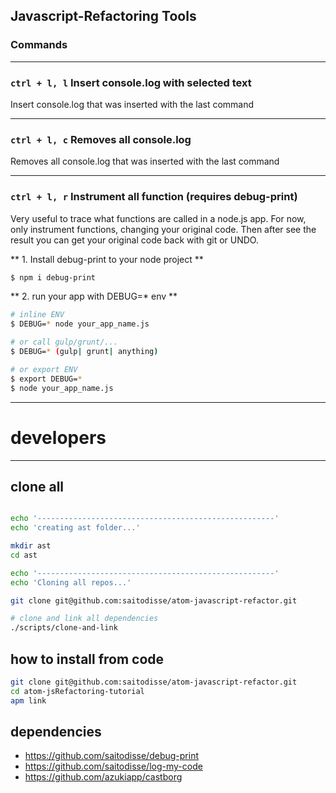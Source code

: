 Javascript-Refactoring Tools
------------


### Commands

------------

### `ctrl + l, l` Insert console.log with selected text

Insert console.log that was inserted with the last command

------------

### `ctrl + l, c` Removes all console.log

Removes all console.log that was inserted with the last command

------------

### `ctrl + l, r` Instrument all function (requires debug-print)

Very useful to trace what functions are called in a node.js app. For now, only instrument functions, changing your original code. Then after see the result you can get your original code back with git or UNDO.

** 1. Install debug-print to your node project **

```sh
$ npm i debug-print
```

** 2. run your app with DEBUG=* env **

```sh
# inline ENV
$ DEBUG=* node your_app_name.js

# or call gulp/grunt/...
$ DEBUG=* (gulp| grunt| anything)

# or export ENV
$ export DEBUG=*
$ node your_app_name.js
```


------------------------


# developers
------------------------

## clone all

```sh

echo '-----------------------------------------------------'
echo 'creating ast folder...'

mkdir ast
cd ast

echo '-----------------------------------------------------'
echo 'Cloning all repos...'

git clone git@github.com:saitodisse/atom-javascript-refactor.git

# clone and link all dependencies
./scripts/clone-and-link
```

## how to install from code

```sh
git clone git@github.com:saitodisse/atom-javascript-refactor.git
cd atom-jsRefactoring-tutorial
apm link
```

## dependencies

- https://github.com/saitodisse/debug-print
- https://github.com/saitodisse/log-my-code
- https://github.com/azukiapp/castborg
